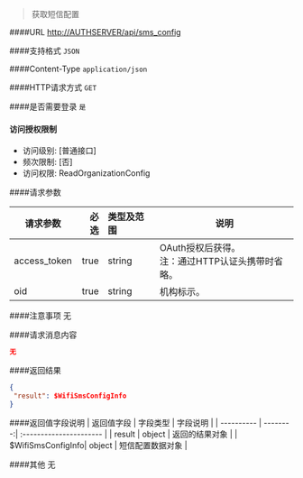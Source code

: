
> 获取短信配置

####URL
<http://AUTHSERVER/api/sms_config>

####支持格式
`JSON`

####Content-Type
`application/json`

####HTTP请求方式
`GET`

####是否需要登录
`是`

#### 访问授权限制
* 访问级别: [普通接口]
* 频次限制: [否]
* 访问权限: ReadOrganizationConfig


####请求参数

| 请求参数      |    必选 | 类型及范围  | 说明                                |
| ------------- | -------:| :---------- | ----------------------------------- |
| access_token  | true    | string      | OAuth授权后获得。</br>注：通过HTTP认证头携带时省略。 |
| oid  | true    | string      | 机构标示。 |

####注意事项
无

####请求消息内容
``` JSON
无
```

####返回结果
``` JSON
{
 "result": $WifiSmsConfigInfo
}
```
####返回值字段说明
| 返回值字段 | 字段类型 | 字段说明                |
| ---------- | --------:| :---------------------- |
| result  | object  | 返回的结果对象 |
| $WifiSmsConfigInfo| object  | 短信配置数据对象 |

####其他
无
